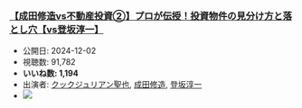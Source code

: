 ### [【成田修造vs不動産投資②】プロが伝授！投資物件の見分け方と落とし穴【vs登坂淳一】](https://www.youtube.com/watch?v=Fh6jxBMJmtc)
-   公開日: 2024-12-02
-   視聴数: 91,782
-   **いいね数: 1,194**
-   出演者: [クックジュリアン聖也](/rehacq_fan/people/クックジュリアン聖也 "wikilink"), [成田修造](/rehacq_fan/people/成田修造 "wikilink"), [登坂淳一](/rehacq_fan/people/登坂淳一 "wikilink")
- [![](https://img.youtube.com/vi/Fh6jxBMJmtc/hqdefault.jpg)](https://www.youtube.com/watch?v=Fh6jxBMJmtc)
